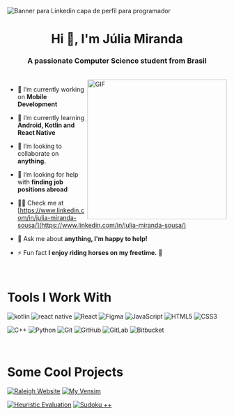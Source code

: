 ![Banner para Linkedin capa de perfil para programador ](https://user-images.githubusercontent.com/39354498/181134447-2f91f615-6f32-41a6-9e22-3f6a99d6d715.png)

<h1 align="center">Hi 👋, I'm Júlia Miranda</h1>
<h3 align="center">A passionate Computer Science student from Brasil</h3>

 <br/>
 
 <img align="right" alt="GIF" src="https://user-images.githubusercontent.com/39354498/181134384-beeb133f-31ea-4bc2-bf69-cae01681d522.gif" width="320" height="320" />
 
- 🔭 I’m currently working on **Mobile Development**

- 🌱 I’m currently learning **Android, Kotlin and React Native**

- 👯 I’m looking to collaborate on **anything.**

- 🤝 I’m looking for help with **finding job positions abroad**

- 👨‍💻 Check me at [https://www.linkedin.com/in/julia-miranda-sousa/](https://www.linkedin.com/in/julia-miranda-sousa/)

- 💬 Ask me about **anything, I'm happy to help!**

- ⚡ Fun fact **I enjoy riding horses on my freetime.** 🐴
  
<br/>

<!--------------------------------------------------------------------------------------------------------------------------->
 

# Tools I Work With ######

![kotlin](https://img.shields.io/badge/Kotlin-0095D5?&style=for-the-badge&logo=kotlin&logoColor=white) ![react native](https://img.shields.io/badge/React_Native-20232A?style=for-the-badge&logo=react&logoColor=61DAFB) ![React](https://img.shields.io/badge/react-%2320232a.svg?style=for-the-badge&logo=react&logoColor=%2361DAFB) ![Figma](https://img.shields.io/badge/figma-%23F24E1E.svg?style=for-the-badge&logo=figma&logoColor=white) ![JavaScript](https://img.shields.io/badge/javascript-%23323330.svg?style=for-the-badge&logo=javascript&logoColor=%23F7DF1E) ![HTML5](https://img.shields.io/badge/html5-%23E34F26.svg?style=for-the-badge&logo=html5&logoColor=white) ![CSS3](https://img.shields.io/badge/css3-%231572B6.svg?style=for-the-badge&logo=css3&logoColor=white) 

![C++](https://img.shields.io/badge/c++-%2300599C.svg?style=for-the-badge&logo=c%2B%2B&logoColor=white)  ![Python](https://img.shields.io/badge/python-3670A0?style=for-the-badge&logo=python&logoColor=ffdd54)  ![Git](https://img.shields.io/badge/git-%23F05033.svg?style=for-the-badge&logo=git&logoColor=white) ![GitHub](https://img.shields.io/badge/github-%23121011.svg?style=for-the-badge&logo=github&logoColor=white) ![GitLab](https://img.shields.io/badge/gitlab-%23181717.svg?style=for-the-badge&logo=gitlab&logoColor=white) ![Bitbucket](https://img.shields.io/badge/bitbucket-%230047B3.svg?style=for-the-badge&logo=bitbucket&logoColor=white)

<br/>
<!--------------------------------------------------------------------------------------------------------------------------->
 

# Some Cool Projects ######

<!-----------------------------------------------------

## 🦄 Raleigh Website - Developed With React
[![Raleigh Website](https://github-readme-stats.vercel.app/api/pin/?username=juliamsousa&repo=raleigh-website)](https://github.com/juliamsousa/raleigh-website)

##  📱 Heuristic Evaluation - Developed With Figma
[![Heuristic Evaluation](https://github-readme-stats.vercel.app/api/pin/?username=juliamsousa&repo=heuristic-evaluation)](https://github.com/juliamsousa/heuristic-evaluation)

##  📝 My Vensim - Developed With C++
[![My Vensim](https://github-readme-stats.vercel.app/api/pin/?username=juliamsousa&repo=my-vensim)](https://github.com/juliamsousa/my-vensim)

##  🎴 Sudoku - Developed With C++
[![Sudoku ++](https://github-readme-stats.vercel.app/api/pin/?username=juliamsousa&repo=sudoku-plus-plus)](https://github.com/juliamsousa/sudoku-plus-plus)
---------------------------------------------------------------------->

[![Raleigh Website](https://github-readme-stats.vercel.app/api/pin/?username=juliamsousa&repo=raleigh-website)](https://github.com/juliamsousa/raleigh-website)  [![My Vensim](https://github-readme-stats.vercel.app/api/pin/?username=juliamsousa&repo=my-vensim)](https://github.com/juliamsousa/my-vensim)  


[![Heuristic Evaluation](https://github-readme-stats.vercel.app/api/pin/?username=juliamsousa&repo=heuristic-evaluation)](https://github.com/juliamsousa/heuristic-evaluation)  [![Sudoku ++](https://github-readme-stats.vercel.app/api/pin/?username=juliamsousa&repo=sudoku-plus-plus)](https://github.com/juliamsousa/sudoku-plus-plus)


